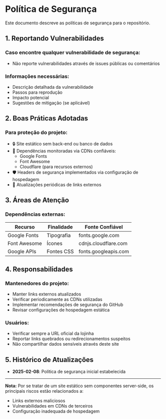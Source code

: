 # Política de Segurança

Este documento descreve as políticas de segurança para o repositório.

## 1. Reportando Vulnerabilidades

### Caso encontre qualquer vulnerabilidade de segurança:
- Não reporte vulnerabilidades através de issues públicas ou comentários

### Informações necessárias:
- Descrição detalhada da vulnerabilidade
- Passos para reprodução
- Impacto potencial
- Sugestões de mitigação (se aplicável)

## 2. Boas Práticas Adotadas

### Para proteção do projeto:
- 🔒 Site estático sem back-end ou banco de dados
- 🔐 Dependências monitoradas via CDNs confiáveis:
  - Google Fonts
  - Font Awesome
  - Cloudflare (para recursos externos)
- 🛡️ Headers de segurança implementados via configuração de hospedagem
- 🔄 Atualizações periódicas de links externos

## 3. Áreas de Atenção

### Dependências externas:
| Recurso          | Finalidade               | Fonte Confiável        |
|-------------------|--------------------------|------------------------|
| Google Fonts      | Tipografia               | fonts.google.com       |
| Font Awesome      | Ícones                   | cdnjs.cloudflare.com   |
| Google APIs       | Fontes CSS               | fonts.googleapis.com   |

## 4. Responsabilidades

### Mantenedores do projeto:
- Manter links externos atualizados
- Verificar periodicamente as CDNs utilizadas
- Implementar recomendações de segurança do GitHub
- Revisar configurações de hospedagem estática

### Usuários:
- Verificar sempre a URL oficial da lojinha
- Reportar links quebrados ou redirecionamentos suspeitos
- Não compartilhar dados sensíveis através deste site

## 5. Histórico de Atualizações

- **2025-02-08**: Política de segurança inicial estabelecida

---

**Nota:** Por se tratar de um site estático sem componentes server-side, os principais riscos estão relacionados a:
- Links externos maliciosos
- Vulnerabilidades em CDNs de terceiros
- Configuração inadequada de hospedagem